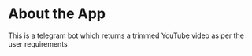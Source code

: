 <h1>About the App</h1>
This is a telegram bot which returns a trimmed YouTube video as per the user requirements
